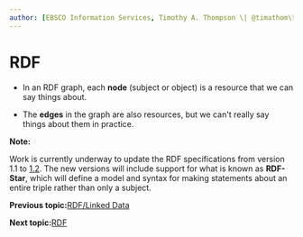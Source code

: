 ```yaml
---
author: [EBSCO Information Services, Timothy A. Thompson \| @timathom\[@indieweb.social\]]
---
```


# RDF

-   In an RDF graph, each **node** \(subject or object\) is a resource that we can say things about.

-   The **edges** in the graph are also resources, but we can't really say things about them in practice.


**Note:**

Work is currently underway to update the RDF specifications from version 1.1 to [1.2](https://www.w3.org/TR/rdf12-concepts/). The new versions will include support for what is known as **RDF-Star**, which will define a model and syntax for making statements about an entire triple rather than only a subject.

**Previous topic:**[RDF/Linked Data](../../day_1/lesson_1/rdf_linked_data_3.md)

**Next topic:**[RDF](../../day_1/lesson_1/rdf_6.md)

